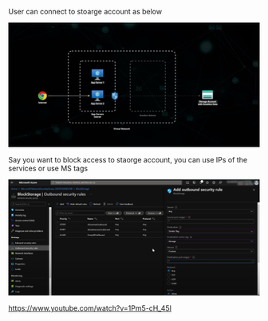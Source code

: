 User can connect to stoarge account as below 

<img src="images/11.png">

Say you want to block access to staorge account, you can use IPs of the services  or use MS tags  

<img src="images/22.png">

https://www.youtube.com/watch?v=1Pm5-cH_45I

